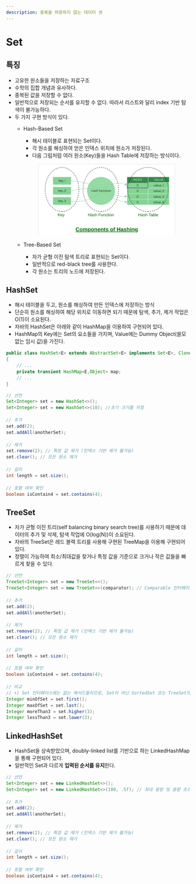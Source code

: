 ```yaml
---
description: 중복을 허용하지 않는 데이터 셋
---
```


# Set

## 특징

* 고유한 원소들을 저장하는 자료구조
* 수학의 집합 개념과 유사하다.
* 중복된 값을 저장할 수 없다.
* 일반적으로 저장되는 순서를 유지할 수 없다. 따라서 리스트와 달리 index 기반 탐색이 불가능하다.
* 두 가지 구현 방식이 있다.
  *   Hash-Based Set

      * 해시 테이블로 표현되는 Set이다.
      * 각 원소를 해싱하여 얻은 인덱스 위치에 원소가 저장된다.
      * 다음 그림처럼 여러 원소(Key)들을 Hash Table에 저장하는 방식이다.

      <figure><img src="../../.gitbook/assets/image (3) (1) (1) (1) (1) (1) (1).png" alt=""><figcaption></figcaption></figure>
  * Tree-Based Set
    * 자가 균형 이진 탐색 트리로 표현되는 Set이다.
    * 일반적으로 red-black tree를 사용한다.
    * 각 원소는 트리의 노드에 저장된다.

## HashSet

* 해시 테이블을 두고, 원소를 해싱하여 만든 인덱스에 저장하는 방식
* 단순히 원소를 해싱하여 해당 위치로 이동하면 되기 때문에 탐색, 추가, 제거 작업은 O(1)이 소요된다.
* 자바의 HashSet은 아래와 같이 HashMap을 이용하여 구현되어 있다.
* HashMap의 Key에는 Set의 요소들을 가지며, Value에는 Dummy Object(쓸모없는 임시 값)을 가진다.

```java
public class HashSet<E> extends AbstractSet<E> implements Set<E>, Cloneable, java.io.Serializable
{
    // ...
    private transient HashMap<E,Object> map;
    // ...
}
```

```java
// 선언
Set<Integer> set = new HashSet<>();
Set<Integer> set = new HashSet<>(10); //초기 크기를 지정

// 추가
set.add(2);
set.addAll(anotherSet);

// 제거
set.remove(2); // 특정 값 제거 (인덱스 기반 제거 불가능)
set.clear(); // 모든 원소 제거

// 길이
int length = set.size();

// 포함 여부 확인
boolean isContain4 = set.contains(4);
```

## TreeSet

* 자가 균형 이진 트리(self balancing binary search tree)를 사용하기 때문에 데이터의 추가 및 삭제, 탐색 작업에 O(log(N))이 소요된다.
* 자바의 TreeSet은 레드 블랙 트리를 사용해 구현된 TreeMap을 이용해 구현되어 있다.
* 정렬이 가능하여 최소/최대값을 찾거나 특정 값을 기준으로 크거나 작은 값들을 빠르게 찾을 수 있다.

```java
// 선언
TreeSet<Integer> set = new TreeSet<>();
TreeSet<Integer> set = new TreeSet<>(comparator); // Comparable 인터페이스를 구현하지 않았다면 명시해주어야 한다.

// 추가
set.add(2);
set.addAll(anotherSet);

// 제거
set.remove(2); // 특정 값 제거 (인덱스 기반 제거 불가능)
set.clear(); // 모든 원소 제거

// 길이
int length = set.size();

// 포함 여부 확인
boolean isContain4 = set.contains(4);

// 비교 
// +) Set 인터페이스에는 없는 메서드들이므로, Set이 아닌 SortedSet 또는 TreeSet의 객체여야 동작한다.
Integer minOfSet = set.first();
Integer maxOfSet = set.last();
Integer moreThan3 = set.higher(3);
Integer lessThan3 = set.lower(3);
```

## LinkedHashSet

* HashSet을 상속받았으며, doubly-linked list를 기반으로 하는 LinkedHashMap을 통해 구현되어 있다.
* 일반적인 Set과 다르게 **입력된 순서를 유지**한다.

```java
// 선언
Set<Integer> set = new LinkedHashSet<>();
Set<Integer> set = new LinkedHashSet<>(100, .5f); // 최대 용량 및 용량 초과 시 늘리는 비율을 지정 가능

// 추가
set.add(2);
set.addAll(anotherSet);

// 제거
set.remove(2); // 특정 값 제거 (인덱스 기반 제거 불가능)
set.clear(); // 모든 원소 제거

// 길이
int length = set.size();

// 포함 여부 확인
boolean isContain4 = set.contains(4);
```
